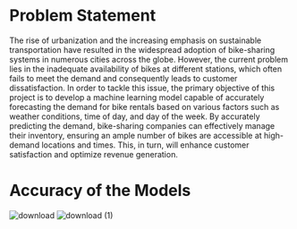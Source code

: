 # Problem Statement
The rise of urbanization and the increasing emphasis on sustainable transportation have resulted in the widespread adoption of bike-sharing systems in numerous cities across the globe. However, the current problem lies in the inadequate availability of bikes at different stations, which often fails to meet the demand and consequently leads to customer dissatisfaction. In order to tackle this issue, the primary objective of this project is to develop a machine learning model capable of accurately forecasting the demand for bike rentals based on various factors such as weather conditions, time of day, and day of the week. By accurately predicting the demand, bike-sharing companies can effectively manage their inventory, ensuring an ample number of bikes are accessible at high-demand locations and times. This, in turn, will enhance customer satisfaction and optimize revenue generation.

# Accuracy of the Models
![download](https://github.com/Sarthaksaraf96/Bike-Sharing-Demand-Prediction/assets/132260196/620c1734-2957-40d3-a6a9-70c40d6447a7)
![download (1)](https://github.com/Sarthaksaraf96/Bike-Sharing-Demand-Prediction/assets/132260196/7be7e6c8-94be-40a9-8eda-ef405b6561a2)

